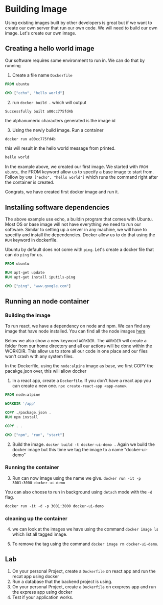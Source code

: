 # Building Image

Using existing images built by other developers is great but if we want to create our own server that run our own code. We will need to build our own image. Let's create our own image.

## Creating a hello world image

Our software requires some environment to run in. We can do that by running

1. Create a file name `Dockerfile`

```dockerfile
FROM ubuntu

CMD ["echo", "hello world"]
```

2. run `docker build .` which will output

```sh
Successfully built a00cc775fd4b
```

the alphanumeric characters generated is the image id

3. Using the newly build image. Run a container

`docker run a00cc775fd4b`

this will result in the hello world message from printed.

```sh
hello world
```

In the example above, we created our first image.
We started with `FROM ubuntu`, the FROM keyword allow us to specify a base image to start from.
Follow by `CMD ["echo", "hello world"]` which runs the command right after the container is created.

Congrats, we have created first docker image and run it.

## Installing software dependencies

The above example use echo, a buildin program that comes with Ubuntu. Most OS or base image will not have everything we need to run our software. Similar to setting up a server in any machine, we will have to specifiy and install the dependencies. Docker allow us to do that using the `RUN` keyword in dockerfile.

Ubuntu by default does not come with `ping`. Let's create a docker file that can do `ping` for us.

```Dockerfile
FROM ubuntu

RUN apt-get update
RUN apt-get install iputils-ping

CMD ["ping", "www.google.com"]
```

## Running an node container

### Building the image

To run react, we have a dependency on node and npm. We can find any image that have node installed.
You can find all the node images [here](https://hub.docker.com/_/node)

Below we also show a new keyword `WORKDIR`. The `WORKDIR` will create a folder from our home directory and all our actions will be done within the WORKDIR. This allow us to store all our code in one place and our files won't crash with any system files.

In the Dockerfile, using the `node:alpine` image as base, we first COPY the pacakge.json over, this will allow docker

1. In a react app, create a `Dockerfile`. If you don't have a react app you can create a new one. `npx create-react-app <app-name>`.

```Dockerfile
FROM node:alpine

WORKDIR '/app'

COPY ./package.json .
RUN npm install

COPY . .

CMD ["npm", "run", "start"]
```

2. Build the image. `docker build -t docker-ui-demo .`
   Again we build the docker image but this time we tag the image to a name "docker-ui-demo"

### Running the container

3. Run can now image using the name we give. `docker run -it -p 3001:3000 docker-ui-demo`

You can also choose to run in background using `detach` mode with the `-d` flag.

`docker run -it -d -p 3001:3000 docker-ui-demo`

### cleaning up the container

4. we can look at the images we have using the command `docker image ls` which list all tagged image.

5. To remove the tag using the command `docker image rm docker-ui-demo`.

## Lab

1. On your personal Project, create a `Dockerfile` on react app and run the recat app using docker
2. Run a database that the backend project is using.
3. On your personal Project, create a `Dockerfile` on exxpress app and run the express app using docker
4. Test if your application works.
